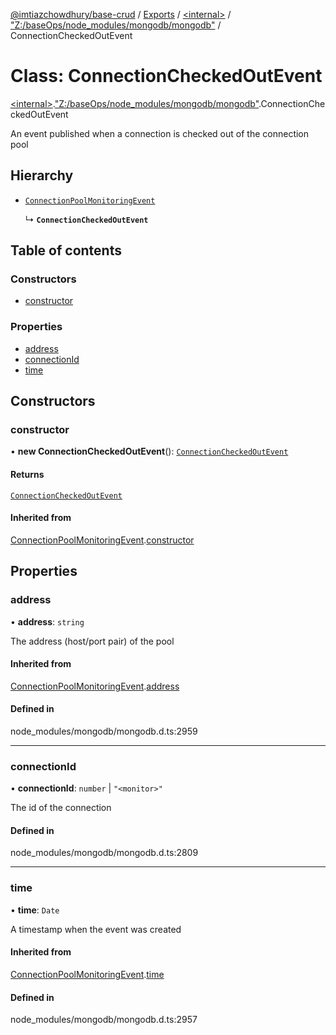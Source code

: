 [@imtiazchowdhury/base-crud](../README.md) / [Exports](../modules.md) / [\<internal\>](../modules/internal_.md) / ["Z:/baseOps/node\_modules/mongodb/mongodb"](../modules/internal_._Z__baseOps_node_modules_mongodb_mongodb_.md) / ConnectionCheckedOutEvent

# Class: ConnectionCheckedOutEvent

[\<internal\>](../modules/internal_.md).["Z:/baseOps/node\_modules/mongodb/mongodb"](../modules/internal_._Z__baseOps_node_modules_mongodb_mongodb_.md).ConnectionCheckedOutEvent

An event published when a connection is checked out of the connection pool

## Hierarchy

- [`ConnectionPoolMonitoringEvent`](internal_._Z__baseOps_node_modules_mongodb_mongodb_.ConnectionPoolMonitoringEvent.md)

  ↳ **`ConnectionCheckedOutEvent`**

## Table of contents

### Constructors

- [constructor](internal_._Z__baseOps_node_modules_mongodb_mongodb_.ConnectionCheckedOutEvent.md#constructor)

### Properties

- [address](internal_._Z__baseOps_node_modules_mongodb_mongodb_.ConnectionCheckedOutEvent.md#address)
- [connectionId](internal_._Z__baseOps_node_modules_mongodb_mongodb_.ConnectionCheckedOutEvent.md#connectionid)
- [time](internal_._Z__baseOps_node_modules_mongodb_mongodb_.ConnectionCheckedOutEvent.md#time)

## Constructors

### constructor

• **new ConnectionCheckedOutEvent**(): [`ConnectionCheckedOutEvent`](internal_._Z__baseOps_node_modules_mongodb_mongodb_.ConnectionCheckedOutEvent.md)

#### Returns

[`ConnectionCheckedOutEvent`](internal_._Z__baseOps_node_modules_mongodb_mongodb_.ConnectionCheckedOutEvent.md)

#### Inherited from

[ConnectionPoolMonitoringEvent](internal_._Z__baseOps_node_modules_mongodb_mongodb_.ConnectionPoolMonitoringEvent.md).[constructor](internal_._Z__baseOps_node_modules_mongodb_mongodb_.ConnectionPoolMonitoringEvent.md#constructor)

## Properties

### address

• **address**: `string`

The address (host/port pair) of the pool

#### Inherited from

[ConnectionPoolMonitoringEvent](internal_._Z__baseOps_node_modules_mongodb_mongodb_.ConnectionPoolMonitoringEvent.md).[address](internal_._Z__baseOps_node_modules_mongodb_mongodb_.ConnectionPoolMonitoringEvent.md#address)

#### Defined in

node_modules/mongodb/mongodb.d.ts:2959

___

### connectionId

• **connectionId**: `number` \| ``"<monitor>"``

The id of the connection

#### Defined in

node_modules/mongodb/mongodb.d.ts:2809

___

### time

• **time**: `Date`

A timestamp when the event was created

#### Inherited from

[ConnectionPoolMonitoringEvent](internal_._Z__baseOps_node_modules_mongodb_mongodb_.ConnectionPoolMonitoringEvent.md).[time](internal_._Z__baseOps_node_modules_mongodb_mongodb_.ConnectionPoolMonitoringEvent.md#time)

#### Defined in

node_modules/mongodb/mongodb.d.ts:2957
